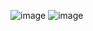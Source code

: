 ![image](https://github.com/yasinekinci/PdfTextInserter/assets/12773769/003af972-82f3-4d1a-af85-772109998680)
![image](https://github.com/yasinekinci/PdfTextInserter/assets/12773769/8ae96cae-3da4-41fb-8128-49aeb8e01adc)

